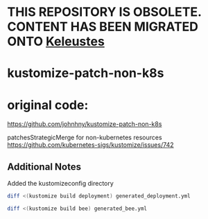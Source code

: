 # THIS REPOSITORY IS OBSOLETE. CONTENT HAS BEEN MIGRATED ONTO [Keleustes](https://github.com/keleustes/)

# kustomize-patch-non-k8s
# original code:
https://github.com/johnhny/kustomize-patch-non-k8s

patchesStrategicMerge for non-kubernetes resources
https://github.com/kubernetes-sigs/kustomize/issues/742

## Additional Notes

Added the kustomizeconfig directory

```bash
diff <(kustomize build deployment) generated_deployment.yml
```

```bash
diff <(kustomize build bee) generated_bee.yml
```


